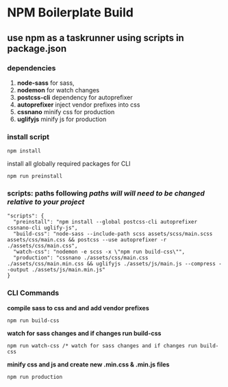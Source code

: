 # NPM Boilerplate Build

## use npm as a taskrunner using scripts in package.json

### dependencies
1. **node-sass** for sass,
2. **nodemon** for watch changes
3. **postcss-cli** dependency for autoprefixer
4. **autoprefixer** inject vendor prefixes into css
5. **cssnano** minify css for production
6. **uglifyjs** minify js for production

### install script
```
npm install
```
install all globally required packages for CLI
```
npm run preinstall
```

### scripts: paths following *paths will will need to be changed relative to your project*
```
"scripts": {
  "preinstall": "npm install --global postcss-cli autoprefixer cssnano-cli uglify-js",
  "build-css": "node-sass --include-path scss assets/scss/main.scss assets/css/main.css && postcss --use autoprefixer -r ./assets/css/main.css",
  "watch-css": "nodemon -e scss -x \"npm run build-css\"",
  "production": "cssnano ./assets/css/main.css ./assets/css/main.min.css && uglifyjs ./assets/js/main.js --compress --output ./assets/js/main.min.js"
}
```

### CLI Commands
**compile sass to css and and add vendor prefixes**
```
npm run build-css
```
**watch for sass changes and if changes run build-css**
```
npm run watch-css /* watch for sass changes and if changes run build-css
```
**minify css and js and create new .min.css & .min.js files**

```
npm run production
```
